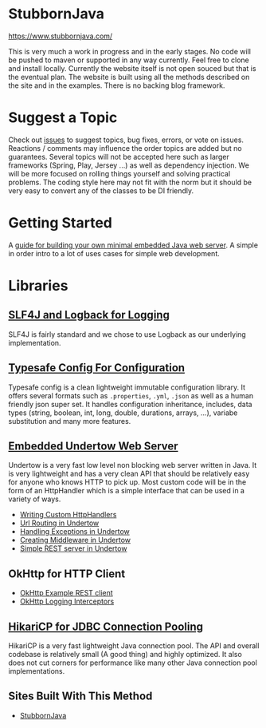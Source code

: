 # StubbornJava
https://www.stubbornjava.com/

This is very much a work in progress and in the early stages. No code will be pushed to maven or supported in any way currently. Feel free to clone and install locally. Currently the website itself is not open souced but that is the eventual plan. The website is built using all the methods described on the site and in the examples. There is no backing blog framework.

# Suggest a Topic
Check out [issues](https://github.com/StubbornJava/StubbornJava/issues) to suggest topics, bug fixes, errors, or vote on issues. Reactions / comments may influence the order topics are added but no guarantees. Several topics will not be accepted here such as larger frameworks (Spring, Play, Jersey ...) as well as dependency injection. We will be more focused on rolling things yourself and solving practical problems. The coding style here may not fit with the norm but it should be very easy to convert any of the classes to be DI friendly.

# Getting Started
A [guide for building your own minimal embedded Java web server](https://www.stubbornjava.com/guides/embedded-java-web-server). A simple in order intro to a lot of uses cases for simple web development.

# Libraries
## [SLF4J and Logback for Logging](https://www.stubbornjava.com/posts/logging-in-java-with-slf4j-and-logback)
SLF4J is fairly standard and we chose to use Logback as our underlying implementation.

## [Typesafe Config For Configuration](https://www.stubbornjava.com/posts/environment-aware-configuration-with-typesafe-config)
Typesafe config is a clean lightweight immutable configuration library. It offers several formats such as `.properties`, `.yml`, `.json` as well as a human friendly json super set. It handles configuration inheritance, includes, data types (string, boolean, int, long, double, durations, arrays, ...), variabe substitution and many more features.

## [Embedded Undertow Web Server](https://www.stubbornjava.com/posts/java-hello-world-embedded-http-server-using-undertow)
Undertow is a very fast low level non blocking web server written in Java. It is very lightweight and has a very clean API that should be relatively easy for anyone who knows HTTP to pick up. Most custom code will be in the form of an HttpHandler which is a simple interface that can be used in a variety of ways.
* [Writing Custom HttpHandlers](https://www.stubbornjava.com/posts/undertow-writing-custom-httphandlers)
* [Url Routing in Undertow](https://www.stubbornjava.com/posts/url-routing-with-undertow-embedded-http-server)
* [Handling Exceptions in Undertow](https://www.stubbornjava.com/posts/handling-exceptions-in-undertow-with-composition)
* [Creating Middleware in Undertow](https://www.stubbornjava.com/posts/logging-gzip-blocking-exception-handling-metrics-middleware-chaining-in-undertow)
* [Simple REST server in Undertow](https://www.stubbornjava.com/posts/lightweight-embedded-java-rest-server-without-a-framework)

## OkHttp for HTTP Client
* [OkHttp Example REST client](https://www.stubbornjava.com/posts/okhttp-example-rest-client)
* [OkHttp Logging Interceptors](https://www.stubbornjava.com/posts/okhttpclient-logging-configuration-with-interceptors)

## [HikariCP for JDBC Connection Pooling](https://www.stubbornjava.com/posts/database-connection-pooling-in-java-with-hikaricp)
HikariCP is a very fast lightweight Java connection pool. The API and overall codebase is relatively small (A good thing) and highly optimized. It also does not cut corners for performance like many other Java connection pool implementations.

## Sites Built With This Method
* [StubbornJava](https://www.stubbornjava.com/)
